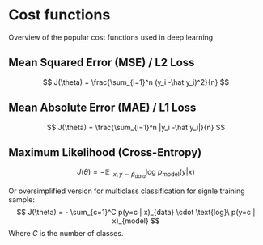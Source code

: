 # Cost functions
Overview of the popular cost functions used in deep learning.


## Mean Squared Error (MSE) / L2 Loss


$$
J(\theta) = \frac{\sum_{i=1}^n (y_i -\hat y_i)^2}{n}
$$


## Mean Absolute Error (MAE) / L1 Loss


$$
J(\theta) = \frac{\sum_{i=1}^n |y_i -\hat y_i|}{n}
$$





## Maximum Likelihood (Cross-Entropy)


$$
J(\theta) = - \mathop{\mathbb{E}}\ _{x, y	\sim  \hat p_{data}} \text{log} \ p_{\text{model}}(y | x)
$$

Or oversimplified version for multiclass classification for signle training sample:
$$
J(\theta) = - \sum_{c=1}^C p(y=c | x)_{data} \cdot \text{log}\ p(y=c | x)_{model}
$$
Where $C$ is the number of classes.
